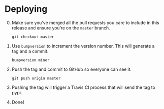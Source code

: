 Deploying
=========

0. Make sure you've merged all the pull requests you care to include in this release and ensure you're on the `master` branch.

    ```
    git checkout master
    ```

1. Use `bumpversion` to increment the version number. This will generate a tag and a commit.

    ```
    bumpversion minor
    ```

2. Push the tag and commit to GitHub so everyone can see it.

    ```
    git push origin master
    ```

3. Pushing the tag will trigger a Travis CI process that will send the tag to pypi.

4. Done!
